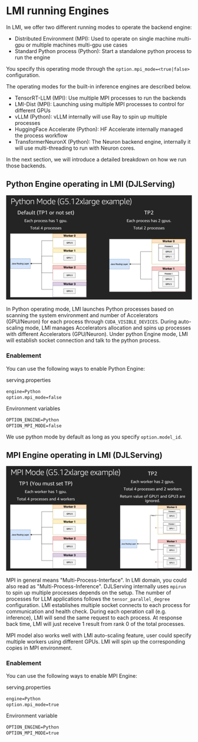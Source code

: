# LMI running Engines

In LMI, we offer two different running modes to operate the backend engine:

- Distributed Environment (MPI): Used to operate on single machine multi-gpu or multiple machines multi-gpu use cases
- Standard Python process (Python): Start a standalone python process to run the engine

You specify this operating mode through the `option.mpi_mode=<true|false>` configuration.

The operating modes for the built-in inference engines are described below.

- TensorRT-LLM (MPI): Use multiple MPI processes to run the backends
- LMI-Dist (MPI): Launching using multiple MPI processes to control for different GPUs
- vLLM (Python): vLLM internally will use Ray to spin up multiple processes
- HuggingFace Accelerate (Python): HF Accelerate internally managed the process workflow
- TransformerNeuronX (Python): The Neuron backend engine, internally it will use multi-threading to run with Neuron cores.

In the next section, we will introduce a detailed breakdown on how we run those backends.

## Python Engine operating in LMI (DJLServing)

![python image](../imgs/python_mode.jpg)

In Python operating mode, LMI launches Python processes based on scanning
the system environment and number of Accelerators (GPU/Neuron) for each process through `CUDA_VISIBLE_DEVICES`. During auto-scaling mode,
LMI manages Accelerators allocation and spins up processes with different Accelerators (GPU/Neuron).
Under python Engine mode, LMI will establish socket connection and talk to the python process.

### Enablement

You can use the following ways to enable Python Engine:

serving.properties

```
engine=Python
option.mpi_mode=false
```

Environment variables

```
OPTION_ENGINE=Python
OPTION_MPI_MODE=false
```

We use python mode by default as long as you specify `option.model_id`.

## MPI Engine operating in LMI (DJLServing)

![mpi image](../imgs/mpi_mode.jpg)

MPI in general means "Multi-Process-Interface". In LMI domain, you could also read as "Multi-Process-Inference".
DJLServing internally uses `mpirun` to spin up multiple processes depends on the setup.
The number of processes for LLM applications follows the `tensor_parallel_degree` configuration. 
LMI establishes multiple socket connects to each process for communication and health check.
During each operation call (e.g. inference), LMI will send the same request to each process. At response back time, 
LMI will just receive 1 result from rank 0 of the total processes.

MPI model also works well with LMI auto-scaling feature, user could specify multiple workers using different GPUs.
LMI will spin up the corresponding copies in MPI environment.

### Enablement

You can use the following ways to enable MPI Engine:

serving.properties

```
engine=Python
option.mpi_mode=true
```

Environment variable

```
OPTION_ENGINE=Python
OPTION_MPI_MODE=true
```

